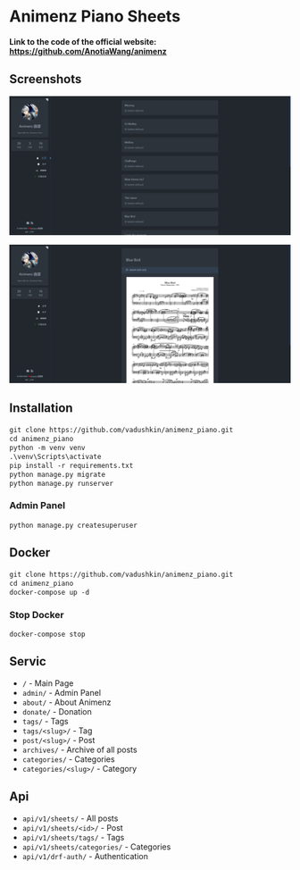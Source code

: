 # Animenz Piano Sheets

#### Link to the code of the official website: https://github.com/AnotiaWang/animenz

Screenshots
---------

![img.png](images/img2.png)

![img.png](images/img3.png)

Installation
---------

```
git clone https://github.com/vadushkin/animenz_piano.git
cd animenz_piano
python -m venv venv
.\venv\Scripts\activate
pip install -r requirements.txt
python manage.py migrate
python manage.py runserver
```

### Admin Panel

```
python manage.py createsuperuser
```

Docker
------

```
git clone https://github.com/vadushkin/animenz_piano.git
cd animenz_piano
docker-compose up -d
```

### Stop Docker
```
docker-compose stop
```

Servic
------

* `/` - Main Page
* `admin/` - Admin Panel
* `about/` - About Animenz
* `donate/` - Donation
* `tags/` - Tags
* `tags/<slug>/` - Tag
* `post/<slug>/` - Post
* `archives/` - Archive of all posts
* `categories/` - Categories
* `categories/<slug>/` - Category

Api
---

* `api/v1/sheets/` - All posts
* `api/v1/sheets/<id>/` - Post
* `api/v1/sheets/tags/` - Tags
* `api/v1/sheets/categories/` - Categories
* `api/v1/drf-auth/` - Authentication
